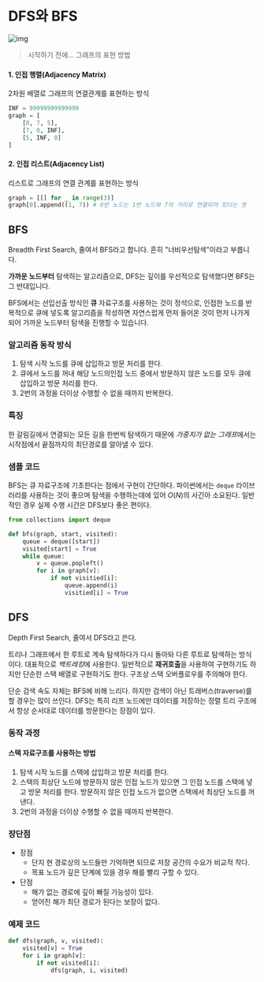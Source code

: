 
# DFS와 BFS

![img](https://ww.namu.la/s/1fe9246903b78fae07577b243a0b22791e02cb39640d5cbaae10d9849343b4ea6f162a9a677a5892fbf7819abd4ef7221ebd3608849cfb66793411fb5e643951c59adc4f1cfbe5b5a869e338dc7576bc940ae87fbdf8b769c5478c0246aca29a)


> 시작하기 전에... 그래프의 표현 방법

#### 1. 인접 행렬(Adjacency Matrix)

2차원 배열로 그래프의 연결관계를 표현하는 방식

```python
INF = 99999999999999
graph = [
    [0, 7, 5],
    [7, 0, INF],
    [5, INF, 0]
]
```

#### 2. 인접 리스트(Adjacency List)

리스트로 그래프의 연결 관계를 표현하는 방식

```python
graph = [[] for _ in range(3)]
graph[0].append((1, 7)) # 0번 노드는 1번 노드와 7의 거리로 연결되어 있다는 뜻
````



## BFS 

Breadth First Search, 줄여서 BFS라고 합니다. 흔히 "너비우선탐색"이라고 부릅니다.

**가까운 노드부터** 탐색하는 알고리즘으로, DFS는 깊이를 우선적으로 탐색했다면 BFS는 그 반대입니다. 

BFS에서는 선입선출 방식인 **큐** 자료구조를 사용하는 것이 정석으로, 인접한 노드를 반복적으로 큐에 넣도록 알고리즘을 작성하면 자연스럽게 먼저 들어온 것이 먼저 나가게 되어 가까운 노드부터 탐색을 진행할 수 있습니다.


### 알고리즘 동작 방식

1. 탐색 시작 노드를 큐에 삽입하고 방문 처리를 한다.
2. 큐에서 노드를 꺼내 해당 노드의인접 노드 중에서 방문하지 않은 노드를 모두 큐에 삽입하고 방문 처리를 한다.
3. 2번의 과정을 더이상 수행할 수 없을 때까지 반복한다. 


### 특징

한 갈림길에서 연결되는 모든 길을 한번씩 탐색하기 때문에 *가중치가 없는 그래프*에서는 시작점에서 끝점까지의 최단경로를 알아낼 수 있다. 


### 샘플 코드

BFS는 큐 자료구조에 기초한다는 점에서 구현이 간단하다. 파이썬에서는 `deque` 라이브러리를 사용하는 것이 좋으며 탐색을 수행하는데에 있어 $O(N)$의 사긴아 소요된다. 일반적인 경우 실제 수행 시간은 DFS보다 좋은 편이다. 

```python
from collections import deque

def bfs(graph, start, visited):
    queue = deque([start])
    visited[start] = True
    while queue:
        v = queue.popleft()
        for i in graph[v]:
            if not visitied[i]:
                queue.append(i)
                visitied[i] = True
```

## DFS

Depth First Search, 줄여서 DFS라고 쓴다. 

트리나 그래프에서 한 루트로 계속 탐색하다가 다시 돌아돠 다른 루트로 탐색하는 방식이다. 대표적으로 *백트레킹*에 사용한다. 일반적으로 **재귀호출**을 사용하여 구현하기도 하지만 단순한 스택 배열로 구현하기도 한다. 구조상 스택 오버플로우를 주의해야 한다.

단순 검색 속도 자체는 BFS에 비해 느리다. 하지만 검색이 아닌 트래버스(traverse)를 할 경우는 많이 쓰인다. DFS는 특히 리프 노드에만 데이터를 저장하는 정렬 트리 구조에서 항상 순서대로 데이터를 방문한다는 장점이 있다. 


### 동작 과정

#### 스택 자료구조를 사용하는 방법

1. 탐색 시작 노드를 스택에 삽입하고 방문 처리를 한다.
2. 스택의 최상단 노드에 방문하지 않은 인접 노드가 있으면 그 인접 노드를 스택에 넣고 방문 처리를 한다. 방문하지 않은 인접 노드가 없으면 스택에서 최상단 노드를 꺼낸다.
3. 2번의 과정을 더이상 수행할 수 없을 때까지 반복한다. 

### 장단점

- 장점
  - 단지 현 경로상의 노드들만 기억하면 되므로 저장 공간의 수요가 비교적 작다.
  - 목표 노드가 깊은 단계에 있을 경우 해를 빨리 구할 수 있다.
- 단점
  - 해가 없는 경로에 깊이 빠질 가능성이 있다.
  - 얻어진 해가 최단 경로가 된다는 보장이 없다. 

### 예제 코드

```python
def dfs(graph, v, visited):
    visited[v] = True
    for i in graph[v]:
        if not visited[i]:
            dfs(graph, i, visited)
```